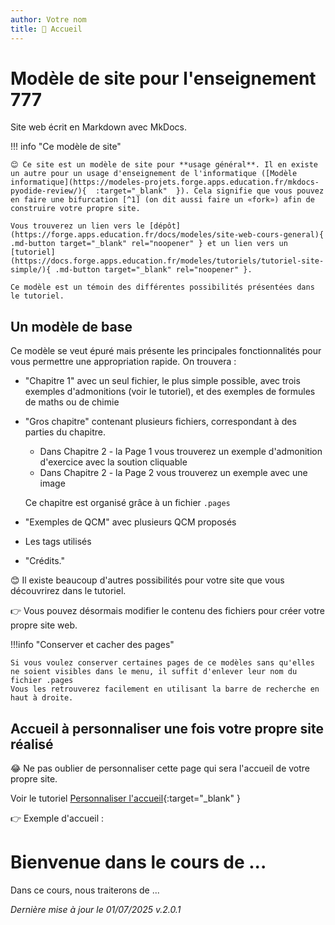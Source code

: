 ```yaml
---
author: Votre nom
title: 🏡 Accueil
---
```


# Modèle de site pour l'enseignement 777

Site web écrit en Markdown avec MkDocs.

!!! info "Ce modèle de site"

    😊 Ce site est un modèle de site pour **usage général**. Il en existe un autre pour un usage d'enseignement de l'informatique ([Modèle informatique](https://modeles-projets.forge.apps.education.fr/mkdocs-pyodide-review/){  :target="_blank"  }). Cela signifie que vous pouvez en faire une bifurcation [^1] (on dit aussi faire un «fork») afin de construire votre propre site.

    Vous trouverez un lien vers le [dépôt](https://forge.apps.education.fr/docs/modeles/site-web-cours-general){ .md-button target="_blank" rel="noopener" } et un lien vers un [tutoriel](https://docs.forge.apps.education.fr/modeles/tutoriels/tutoriel-site-simple/){ .md-button target="_blank" rel="noopener" }.

    Ce modèle est un témoin des différentes possibilités présentées dans le tutoriel.

## Un modèle de base

Ce modèle se veut épuré mais présente les principales fonctionnalités pour vous permettre une appropriation rapide.
On trouvera :

* "Chapitre 1" avec un seul fichier, le plus simple possible, avec trois exemples d'admonitions (voir le tutoriel), et des exemples de formules de maths ou de chimie

* "Gros chapitre" contenant plusieurs fichiers, correspondant à des parties du chapitre.

    * Dans Chapitre 2 - la Page 1 vous trouverez un exemple d'admonition d'exercice avec la soution cliquable
    * Dans Chapitre 2 - la Page 2 vous trouverez un exemple avec une image

    Ce chapitre est organisé grâce à un fichier `.pages`

* "Exemples de QCM" avec plusieurs QCM proposés

* Les tags utilisés

* "Crédits."

😊 Il existe beaucoup d'autres possibilités pour votre site que vous découvrirez dans le tutoriel.

👉 Vous pouvez désormais modifier le contenu des fichiers pour créer votre propre site web.


!!!info "Conserver et cacher des pages"

    Si vous voulez conserver certaines pages de ce modèles sans qu'elles ne soient visibles dans le menu, il suffit d'enlever leur nom du fichier .pages   
    Vous les retrouverez facilement en utilisant la barre de recherche en haut à droite.

## Accueil à personnaliser une fois votre propre site réalisé

😂 Ne pas oublier de personnaliser cette page qui sera l'accueil de votre propre site.

Voir le tutoriel [Personnaliser l'accueil](https://docs.forge.apps.education.fr/modeles/tutoriels/tutoriel-site-simple/01_demarrage/1_demarrage/#iv-personnaliser-la-page-daccueil-du-site-que-vous-avez-clone){:target="_blank" }


👉 Exemple d'accueil : 

# Bienvenue dans le cours de ...

Dans ce cours, nous traiterons de ...


[^1]: Voir le tutoriel : [tutoriel pour faire une bifurcation (un fork en anglais)](https://docs.forge.apps.education.fr/modeles/tutoriels/tutoriel-site-simple/08_tuto_fork/1_fork_projet/){:target="_blank" }

_Dernière mise à jour le 01/07/2025 v.2.0.1_
